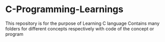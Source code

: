 # C-Programming-Learnings
This repository is for the purpose of Learning C language
Contains many folders for different concepts respectively with code of the concept or program

